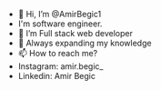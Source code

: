 - 👋 Hi, I’m @AmirBegic1
- I'm software engineer. 
- 👀 I’m Full stack web developer
- 🌱 Always expanding my knowledge
- 📫 How to reach me?
- Instagram: amir.begic_
- Linkedin: Amir Begic
<!---
AmirBegic1/AmirBegic1 is a ✨ special ✨ repository because its `README.md` (this file) appears on your GitHub profile.
You can click the Preview link to take a look at your changes.
--->

